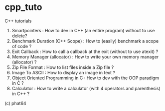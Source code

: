 # cpp_tuto
C++ tutorials
1. Smartpointers : How to dev in C++ (an entire program) without to use delete?
2. Benchmark Duration (C++ Scope) : How to (easily) benchmark a scope of code ?
3. Exit Callback : How to call a callback at the exit (without to use atexit) ?
4. Memory Manager (allocator) : How to write your own memory manager (allocator) ?
5. Zip File Format : How to list files inside a Zip file ?
6. Image To ASCII : How to display an image in text ?
7. Object Oriented Programming in C : How to dev with the OOP paradigm in C ?
8. Calculator : How to write a calculator (with 4 operators and parenthesis) in C++ ?

(c) phat64
